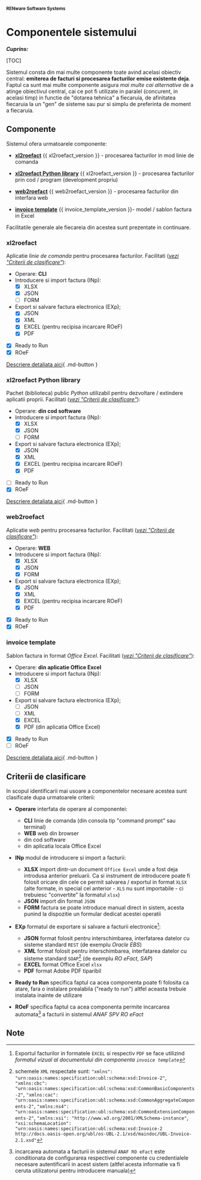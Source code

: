 <small>**RENware Software Systems**</small>

# Componentele sistemului


***Cuprins:***

[TOC]


Sistemul consta din mai multe componente toate avind acelasi obiectiv central: **emiterea de facturi si procesarea facturilor emise existente deja**. Faptul ca sunt mai multe componente asigura *mai multe cai alternative* de a atinge obiectivul central, cai ce pot fi utilizate in paralel (concurent, in acelasi timp) in functie de "dotarea tehnica" a fiecaruia, de afinitatea fiecaruia la un "gen" de sisteme sau pur si simplu de preferinta de moment a fiecaruia.




## Componente

Sistemul ofera urmatoarele componente:

* __[xl2roefact](#xl2roefact)__  {{ xl2roefact_version }} - procesarea facturilor in mod linie de comanda

* __[xl2roefact Python library](#xl2roefact-python-library)__ {{ xl2roefact_version }} - procesarea facturilor prin cod / program (development propriu)

* __[web2roefact](#web2roefact)__ {{ web2roefact_version }} - procesarea facturilor din interfara web

* __[invoice template](#invoice-template)__ {{ invoice_template_version }}- model / sablon factura in Excel

Facilitatile generale ale fiecareia din acestea sunt prezentate in continuare.



### xl2roefact

Aplicatie *linie de comanda* pentru procesarea facturilor. Facilitati (*[vezi "Criterii de clasificare"](#criterii-de-clasificare)*):  <!-- (stat: WIP) -->

* Operare: **CLI**
* Introducere si import factura (INp):
    * [x] XLSX
    * [x] JSON
    * [ ] FORM
* Export si salvare factura electronica (EXp);
    * [x] JSON
    * [x] XML
    * [x] EXCEL (pentru recipisa incarcare ROeF)
    * [x] PDF
* [x] Ready to Run
* [x] ROeF

[Descriere detaliata aici](../../xl2roefact/README.md){ .md-button }



### xl2roefact Python library

Pachet (biblioteca) public *Python* utilizabil pentru dezvoltare / extindere aplicatii proprii. Facilitati (*[vezi "Criterii de clasificare"](#criterii-de-clasificare)*):  <!-- (stat: WIP) -->

* Operare: **din cod software**
* Introducere si import factura (INp):
    * [x] XLSX
    * [x] JSON
    * [ ] FORM
* Export si salvare factura electronica (EXp);
    * [x] JSON
    * [x] XML
    * [x] EXCEL (pentru recipisa incarcare ROeF)
    * [x] PDF
* [ ] Ready to Run
* [x] ROeF

<!-- README: activated on 240202 h04;30  #FIXME drop after publish -->
[Descriere detaliata aici](../../xl2roefact/doc/README_xl2roefact_library.md){ .md-button }



### web2roefact

Aplicatie *web* pentru procesarea facturilor. Facilitati (*[vezi "Criterii de clasificare"](#criterii-de-clasificare)*):  <!-- (stat: TBD) -->

* Operare: **WEB**
* Introducere si import factura (INp):
    * [x] XLSX
    * [x] JSON
    * [x] FORM
* Export si salvare factura electronica (EXp);
    * [x] JSON
    * [x] XML
    * [x] EXCEL (pentru recipisa incarcare ROeF)
    * [x] PDF
* [x] Ready to Run
* [x] ROeF

<!--#TODO_tbd... [Descriere detaliata aici](../../xxx/README.md){ .md-button } -->



### invoice template

Sablon factura in format *Office Excel*. Facilitati (*[vezi "Criterii de clasificare"](#criterii-de-clasificare)*):  <!-- status: DONE -->

* Operare: **din aplicatie Office Excel**
* Introducere si import factura (INp):
    * [x] XLSX
    * [ ] JSON
    * [ ] FORM
* Export si salvare factura electronica (EXp);
    * [ ] JSON
    * [ ] XML
    * [x] EXCEL
    * [x] PDF (din aplicatia Office Excel)
* [x] Ready to Run
* [ ] ROeF

[Descriere detaliata aici](../../excel_invoice_template/README.md){ .md-button }







## Criterii de clasificare

In scopul identificarii mai usoare a componentelor necesare acestea sunt clasificate dupa urmatoarele criterii:

* **Operare** interfata de operare al componentei:
    * **CLI** linie de comanda (din consola tip "command prompt" sau terminal)
    * **WEB** web din browser
    * din cod software
    * din aplicatia locala Office Excel

* **INp**  modul de introducere si import a facturii:
    * **XLSX** import dintr-un document `Office Excel` unde a fost deja introdusa anterior preluarii. Ca si instrument de introducere poate fi folosit oricare din cele ce permit salvarea / exportul in format `XLSX` (alte formate, in special cel anterior - `XLS` nu sunt importabile - ci trebuiesc "convertite" la formatul `xlsx`)
    * **JSON** import din format `JSON`
    * **FORM** factura se poate introduce manual direct in sistem, acesta punind la dispozitie un formular dedicat acestei operatii

* **EXp** formatul de exportare si salvare a facturii electronice[^out_fmt]:
    * **JSON** format folosit pentru interschimbarea, interfatarea datelor cu sisteme standard `REST` (de exemplu *Oracle EBS*)
    * **XML** format folosit pentru interschimbarea, interfatarea datelor cu sisteme standard `SOAP`[^xml_schemas] (de exemplu *RO eFact*, *SAP*)
    * **EXCEL** format Office Excel `xlsx`
    * **PDF** format Adobe PDF tiparibil

* **Ready to Run** specifica faptul ca acea componenta poate fi folosita ca atare, fara o instalare prealabila ("ready to run") altfel aceasta trebuie instalata inainte de utilizare

* **ROeF** specifica faptul ca acea componenta permite incarcarea automata[^load_spv] a facturii in sistemul *ANAF SPV RO eFact*






## Note

[^out_fmt]: Exportul facturilor in formatele `EXCEL` si respectiv `PDF` se face utilizind *formatul vizual al documentului din componenta `invoice template`*

[^xml_schemas]: schemele `XML` respectate sunt: `"xmlns": "urn:oasis:names:specification:ubl:schema:xsd:Invoice-2"`, `"xmlns:cbc": "urn:oasis:names:specification:ubl:schema:xsd:CommonBasicComponents-2"`, `"xmlns:cac": "urn:oasis:names:specification:ubl:schema:xsd:CommonAggregateComponents-2"`, `"xmlns:ns4": "urn:oasis:names:specification:ubl:schema:xsd:CommonExtensionComponents-2"`, `"xmlns:xsi": "http://www.w3.org/2001/XMLSchema-instance"`, `"xsi:schemaLocation": "urn:oasis:names:specification:ubl:schema:xsd:Invoice-2 http://docs.oasis-open.org/ubl/os-UBL-2.1/xsd/maindoc/UBL-Invoice-2.1.xsd"`

[^load_spv]: incarcarea automata a facturii in sistemul `ANAF RO eFact` este conditionata de configurarea respectivei componente cu credentialele necesare autentificarii in acest sistem (altfel acesta informatie va fi ceruta utilizatorui pentru introducere manuala)
